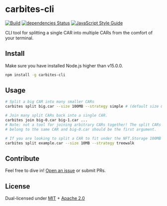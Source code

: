 # carbites-cli

[![Build](https://github.com/nftstorage/carbites-cli/actions/workflows/main.yml/badge.svg)](https://github.com/nftstorage/carbites-cli/actions/workflows/main.yml)
[![dependencies Status](https://status.david-dm.org/gh/nftstorage/carbites-cli.svg)](https://david-dm.org/nftstorage/carbites-cli)
[![JavaScript Style Guide](https://img.shields.io/badge/code_style-standard-brightgreen.svg)](https://standardjs.com)

CLI tool for splitting a single CAR into multiple CARs from the comfort of your terminal.

## Install
Make sure you have installed Node.js higher than v15.0.0.

```sh
npm install -g carbites-cli
```

## Usage

```sh
# Split a big CAR into many smaller CARs
carbites split big.car --size 100MB --strategy simple # (default size & strategy)

# Join many split CARs back into a single CAR.
carbites join big-0.car big-1.car ...
# Note: not a tool for joining arbitrary CARs together! The split CARs MUST
# belong to the same CAR and big-0.car should be the first argument.

# If you are looking to split a CAR to fit under the NFT.Storage 100MB limit using the HTTP API, use:
carbites split example.car --size 10MB --strategy treewalk
```

## Contribute

Feel free to dive in! [Open an issue](https://github.com/nftstorage/carbites-cli/issues/new) or submit PRs.

## License

Dual-licensed under [MIT](https://github.com/nftstorage/carbites-cli/blob/main/LICENSE-MIT) + [Apache 2.0](https://github.com/nftstorage/carbites-cli/blob/main/LICENSE-APACHE)
